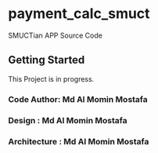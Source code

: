 # payment_calc_smuct

SMUCTian APP Source Code

## Getting Started

This Project is in progress. 
### Code Author: Md Al Momin Mostafa
### Design : Md Al Momin Mostafa
### Architecture : Md Al Momin Mostafa
